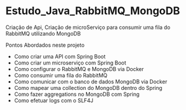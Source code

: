 # Estudo_Java_RabbitMQ_MongoDB
Criação de Api, Criação de microServiço para consumir uma fila do RabbitMQ utilizando MongoDB

Pontos Abordados neste projeto

- Como criar uma API com Spring Boot
- Como criar um microserviço com Spring Boot
- Como configurar o RabbitMQ e MongoDB via Docker
- Como consumir uma fila do RabbitMQ
- Como comunicar com o banco de dados MongoDB via Docker
- Como mapear uma collection do MongoDB dentro do Spring
- Como fazer aggregations no MongoDB com Spring
- Como efetuar logs com o SLF4J
